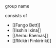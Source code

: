 group name

consists of 
- [[Fango Bett]]
- [[Isshin Ixina]]
- [[Aernu Raemas]]
- [[Rikikiri Finkiririki]]